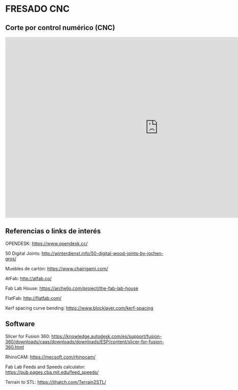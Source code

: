 # FRESADO CNC

## Corte por control numérico (CNC)

<iframe src="https://docs.google.com/presentation/d/e/2PACX-1vQg3sq_1S1bA2d9b2SAMNSZTWU4fBIAPUMtV--37nNObfwEdkEmkYOToyYkqaK6hdZGU6Wm4GBljQc5/embed?start=false&loop=false&delayms=3000" frameborder="0" width="960" height="569" allowfullscreen="true" mozallowfullscreen="true" webkitallowfullscreen="true"></iframe>


## Referencias o links de interés

OPENDESK: https://www.opendesk.cc/

50 Digital Joints: http://winterdienst.info/50-digital-wood-joints-by-jochen-gros/

Muebles de cartón: https://www.chairigami.com/

AtFab: http://atfab.co/

Fab Lab House: https://archello.com/project/the-fab-lab-house

FlatFab: http://flatfab.com/

Kerf spacing curve bending: https://www.blocklayer.com/kerf-spacing



## Software

Slicer for Fusion 360: https://knowledge.autodesk.com/es/support/fusion-360/downloads/caas/downloads/downloads/ESP/content/slicer-for-fusion-360.html

RhinoCAM: https://mecsoft.com/rhinocam/

Fab Lab Feeds and Speeds calculator: https://pub.pages.cba.mit.edu/feed_speeds/

Terrain to STL: https://jthatch.com/Terrain2STL/


